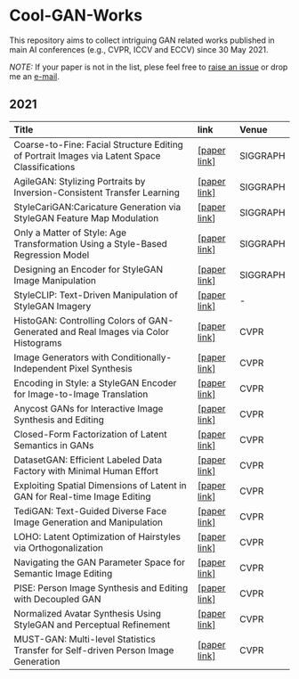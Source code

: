 # Cool-GAN-Works

This repository aims to collect intriguing GAN related works published in main AI conferences (e.g., CVPR, ICCV and ECCV) since 30 May 2021.

*NOTE:* If your paper is not in the list, plese feel free to [raise an issue](https://github.com/SenHe/Cool-GAN-Works/issues) or drop me an [e-mail](mailto:senhe752@gmail.com?subject=[GitHub]%fewshot%papers).
## 2021
| Title | link | Venue|
| :-----|:-----|:-----|
|Coarse-to-Fine: Facial Structure Editing of Portrait Images via Latent Space Classifications|[[paper link]](http://www.cad.zju.edu.cn/home/jin/sig2021/sig2021.htm)|SIGGRAPH|
|AgileGAN: Stylizing Portraits by Inversion-Consistent Transfer Learning|[[paper link]](https://guoxiansong.github.io/homepage/paper/AgileGAN.pdf)|SIGGRAPH|
|StyleCariGAN:Caricature Generation via StyleGAN Feature Map Modulation|[[paper link](https://github.com/PeterZhouSZ/StyleCariGAN)]|SIGGRAPH|
|Only a Matter of Style: Age Transformation Using a Style-Based Regression Model|[[paper link]](https://arxiv.org/pdf/2102.02754.pdf)|SIGGRAPH|
|Designing an Encoder for StyleGAN Image Manipulation|[[paper link]](https://arxiv.org/pdf/2102.02766.pdf)|SIGGRAPH|
|StyleCLIP: Text-Driven Manipulation of StyleGAN Imagery|[[paper link]](https://arxiv.org/pdf/2103.17249.pdf)|-|
|HistoGAN: Controlling Colors of GAN-Generated and Real Images via Color Histograms| [[paper link]](https://arxiv.org/pdf/2011.11731.pdf)| CVPR|
|Image Generators with Conditionally-Independent Pixel Synthesis| [[paper link]](https://arxiv.org/pdf/2011.13775)|CVPR|
|Encoding in Style: a StyleGAN Encoder for Image-to-Image Translation| [[paper link]](https://arxiv.org/pdf/2008.00951.pdf)|CVPR|
|Anycost GANs for Interactive Image Synthesis and Editing| [[paper link]](https://arxiv.org/pdf/2103.03243.pdf)|CVPR|
|Closed-Form Factorization of Latent Semantics in GANs| [[paper link]](https://arxiv.org/pdf/2007.06600.pdf)|CVPR|
|DatasetGAN: Efficient Labeled Data Factory with Minimal Human Effort| [[paper link]](https://arxiv.org/pdf/2104.06490.pdf)|CVPR|
|Exploiting Spatial Dimensions of Latent in GAN for Real-time Image Editing| [[paper link]](https://arxiv.org/pdf/2104.14754.pdf)|CVPR|
|TediGAN: Text-Guided Diverse Face Image Generation and Manipulation| [[paper link]](https://arxiv.org/pdf/2012.03308.pdf)|CVPR|
|LOHO: Latent Optimization of Hairstyles via Orthogonalization| [[paper link]](https://arxiv.org/pdf/2103.03891.pdf)|CVPR|
|Navigating the GAN Parameter Space for Semantic Image Editing| [[paper link]](https://arxiv.org/pdf/2011.13786.pdf)|CVPR|
|PISE: Person Image Synthesis and Editing with Decoupled GAN| [[paper link]](https://arxiv.org/pdf/2103.04023.pdf)|CVPR|
|Normalized Avatar Synthesis Using StyleGAN and Perceptual Refinement| [[paper link]](https://qingguo-xu.com/doc/Normalized_3D_Avatar.pdf)|CVPR|
|MUST-GAN: Multi-level Statistics Transfer for Self-driven Person Image Generation| [[paper link]](https://arxiv.org/pdf/2011.09084.pdf)|CVPR|
